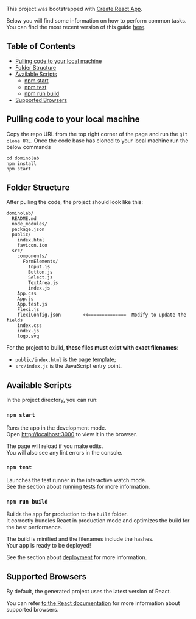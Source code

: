 This project was bootstrapped with [Create React App](https://github.com/facebookincubator/create-react-app).

Below you will find some information on how to perform common tasks.<br>
You can find the most recent version of this guide [here](https://github.com/facebookincubator/create-react-app/blob/master/packages/react-scripts/template/README.md).

## Table of Contents

- [Pulling code to your local machine](#pulling-code-to-your-local-machine)
- [Folder Structure](#folder-structure)
- [Available Scripts](#available-scripts)
  - [npm start](#npm-start)
  - [npm test](#npm-test)
  - [npm run build](#npm-run-build)
- [Supported Browsers](#supported-browsers)
## Pulling code to your local machine

Copy the repo URL from the top right corner of the page and run the ```git clone URL```.
Once the code base has cloned to your local machine run the below commands
```
cd dominolab
npm install
npm start
```
## Folder Structure

After pulling the code, the project should look like this:

```
dominolab/
  README.md
  node_modules/
  package.json
  public/
    index.html
    favicon.ico
  src/
    components/
      FormElements/
        Input.js
        Button.js
        Select.js
        TextArea.js
        index.js
    App.css
    App.js
    App.test.js
    Flexi.js
    flexiConfig.json        <<==============  Modify to update the fields
    index.css
    index.js
    logo.svg
```

For the project to build, **these files must exist with exact filenames**:

* `public/index.html` is the page template;
* `src/index.js` is the JavaScript entry point.

## Available Scripts

In the project directory, you can run:

### `npm start`

Runs the app in the development mode.<br>
Open [http://localhost:3000](http://localhost:3000) to view it in the browser.

The page will reload if you make edits.<br>
You will also see any lint errors in the console.

### `npm test`

Launches the test runner in the interactive watch mode.<br>
See the section about [running tests](#running-tests) for more information.

### `npm run build`

Builds the app for production to the `build` folder.<br>
It correctly bundles React in production mode and optimizes the build for the best performance.

The build is minified and the filenames include the hashes.<br>
Your app is ready to be deployed!

See the section about [deployment](#deployment) for more information.

## Supported Browsers

By default, the generated project uses the latest version of React.

You can refer [to the React documentation](https://reactjs.org/docs/react-dom.html#browser-support) for more information about supported browsers.
